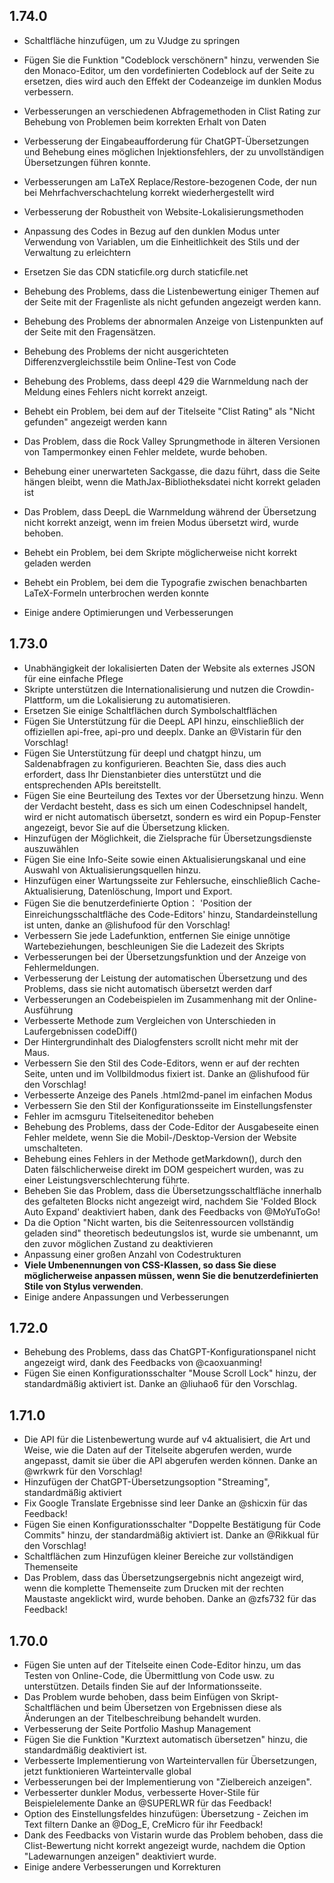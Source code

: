 ## 1.74.0

- Schaltfläche hinzufügen, um zu VJudge zu springen

- Fügen Sie die Funktion "Codeblock verschönern" hinzu, verwenden Sie den Monaco-Editor, um den vordefinierten Codeblock auf der Seite zu ersetzen, dies wird auch den Effekt der Codeanzeige im dunklen Modus verbessern.

- Verbesserungen an verschiedenen Abfragemethoden in Clist Rating zur Behebung von Problemen beim korrekten Erhalt von Daten

- Verbesserung der Eingabeaufforderung für ChatGPT-Übersetzungen und Behebung eines möglichen Injektionsfehlers, der zu unvollständigen Übersetzungen führen konnte.

- Verbesserungen am LaTeX Replace/Restore-bezogenen Code, der nun bei Mehrfachverschachtelung korrekt wiederhergestellt wird

- Verbesserung der Robustheit von Website-Lokalisierungsmethoden

- Anpassung des Codes in Bezug auf den dunklen Modus unter Verwendung von Variablen, um die Einheitlichkeit des Stils und der Verwaltung zu erleichtern

- Ersetzen Sie das CDN staticfile.org durch staticfile.net

- Behebung des Problems, dass die Listenbewertung einiger Themen auf der Seite mit der Fragenliste als nicht gefunden angezeigt werden kann.

- Behebung des Problems der abnormalen Anzeige von Listenpunkten auf der Seite mit den Fragensätzen.

- Behebung des Problems der nicht ausgerichteten Differenzvergleichsstile beim Online-Test von Code

- Behebung des Problems, dass deepl 429 die Warnmeldung nach der Meldung eines Fehlers nicht korrekt anzeigt.

- Behebt ein Problem, bei dem auf der Titelseite "Clist Rating" als "Nicht gefunden" angezeigt werden kann

- Das Problem, dass die Rock Valley Sprungmethode in älteren Versionen von Tampermonkey einen Fehler meldete, wurde behoben.

- Behebung einer unerwarteten Sackgasse, die dazu führt, dass die Seite hängen bleibt, wenn die MathJax-Bibliotheksdatei nicht korrekt geladen ist

- Das Problem, dass DeepL die Warnmeldung während der Übersetzung nicht korrekt anzeigt, wenn im freien Modus übersetzt wird, wurde behoben.

- Behebt ein Problem, bei dem Skripte möglicherweise nicht korrekt geladen werden

- Behebt ein Problem, bei dem die Typografie zwischen benachbarten LaTeX-Formeln unterbrochen werden konnte

- Einige andere Optimierungen und Verbesserungen

## 1.73.0

- Unabhängigkeit der lokalisierten Daten der Website als externes JSON für eine einfache Pflege
- Skripte unterstützen die Internationalisierung und nutzen die Crowdin-Plattform, um die Lokalisierung zu automatisieren.
- Ersetzen Sie einige Schaltflächen durch Symbolschaltflächen
- Fügen Sie Unterstützung für die DeepL API hinzu, einschließlich der offiziellen api-free, api-pro und deeplx. Danke an @Vistarin für den Vorschlag!
- Fügen Sie Unterstützung für deepl und chatgpt hinzu, um Saldenabfragen zu konfigurieren. Beachten Sie, dass dies auch erfordert, dass Ihr Dienstanbieter dies unterstützt und die entsprechenden APIs bereitstellt.
- Fügen Sie eine Beurteilung des Textes vor der Übersetzung hinzu. Wenn der Verdacht besteht, dass es sich um einen Codeschnipsel handelt, wird er nicht automatisch übersetzt, sondern es wird ein Popup-Fenster angezeigt, bevor Sie auf die Übersetzung klicken.
- Hinzufügen der Möglichkeit, die Zielsprache für Übersetzungsdienste auszuwählen
- Fügen Sie eine Info-Seite sowie einen Aktualisierungskanal und eine Auswahl von Aktualisierungsquellen hinzu.
- Hinzufügen einer Wartungsseite zur Fehlersuche, einschließlich Cache-Aktualisierung, Datenlöschung, Import und Export.
- Fügen Sie die benutzerdefinierte Option： 'Position der Einreichungsschaltfläche des Code-Editors' hinzu, Standardeinstellung ist unten, danke an @lishufood für den Vorschlag!
- Verbessern Sie jede Ladefunktion, entfernen Sie einige unnötige Wartebeziehungen, beschleunigen Sie die Ladezeit des Skripts
- Verbesserungen bei der Übersetzungsfunktion und der Anzeige von Fehlermeldungen.
- Verbesserung der Leistung der automatischen Übersetzung und des Problems, dass sie nicht automatisch übersetzt werden darf
- Verbesserungen an Codebeispielen im Zusammenhang mit der Online-Ausführung
- Verbesserte Methode zum Vergleichen von Unterschieden in Laufergebnissen codeDiff()
- Der Hintergrundinhalt des Dialogfensters scrollt nicht mehr mit der Maus.
- Verbessern Sie den Stil des Code-Editors, wenn er auf der rechten Seite, unten und im Vollbildmodus fixiert ist. Danke an @lishufood für den Vorschlag!
- Verbesserte Anzeige des Panels .html2md-panel im einfachen Modus
- Verbessern Sie den Stil der Konfigurationsseite im Einstellungsfenster
- Fehler im acmsguru Titelseiteneditor beheben
- Behebung des Problems, dass der Code-Editor der Ausgabeseite einen Fehler meldete, wenn Sie die Mobil-/Desktop-Version der Website umschalteten.
- Behebung eines Fehlers in der Methode getMarkdown(), durch den Daten fälschlicherweise direkt im DOM gespeichert wurden, was zu einer Leistungsverschlechterung führte.
- Beheben Sie das Problem, dass die Übersetzungsschaltfläche innerhalb des gefalteten Blocks nicht angezeigt wird, nachdem Sie 'Folded Block Auto Expand' deaktiviert haben, dank des Feedbacks von @MoYuToGo!
- Da die Option "Nicht warten, bis die Seitenressourcen vollständig geladen sind" theoretisch bedeutungslos ist, wurde sie umbenannt, um den zuvor möglichen Zustand zu deaktivieren
- Anpassung einer großen Anzahl von Codestrukturen
- **Viele Umbenennungen von CSS-Klassen, so dass Sie diese möglicherweise anpassen müssen, wenn Sie die benutzerdefinierten Stile von Stylus verwenden**.
- Einige andere Anpassungen und Verbesserungen

## 1.72.0

- Behebung des Problems, dass das ChatGPT-Konfigurationspanel nicht angezeigt wird, dank des Feedbacks von @caoxuanming!
- Fügen Sie einen Konfigurationsschalter "Mouse Scroll Lock" hinzu, der standardmäßig aktiviert ist. Danke an @liuhao6 für den Vorschlag.

## 1.71.0

- Die API für die Listenbewertung wurde auf v4 aktualisiert, die Art und Weise, wie die Daten auf der Titelseite abgerufen werden, wurde angepasst, damit sie über die API abgerufen werden können. Danke an @wrkwrk für den Vorschlag!
- Hinzufügen der ChatGPT-Übersetzungsoption "Streaming", standardmäßig aktiviert
- Fix Google Translate Ergebnisse sind leer Danke an @shicxin für das Feedback!
- Fügen Sie einen Konfigurationsschalter "Doppelte Bestätigung für Code Commits" hinzu, der standardmäßig aktiviert ist. Danke an @Rikkual für den Vorschlag!
- Schaltflächen zum Hinzufügen kleiner Bereiche zur vollständigen Themenseite
- Das Problem, dass das Übersetzungsergebnis nicht angezeigt wird, wenn die komplette Themenseite zum Drucken mit der rechten Maustaste angeklickt wird, wurde behoben. Danke an @zfs732 für das Feedback!

## 1.70.0

- Fügen Sie unten auf der Titelseite einen Code-Editor hinzu, um das Testen von Online-Code, die Übermittlung von Code usw. zu unterstützen. Details finden Sie auf der Informationsseite.
- Das Problem wurde behoben, dass beim Einfügen von Skript-Schaltflächen und beim Übersetzen von Ergebnissen diese als Änderungen an der Titelbeschreibung behandelt wurden.
- Verbesserung der Seite Portfolio Mashup Management
- Fügen Sie die Funktion "Kurztext automatisch übersetzen" hinzu, die standardmäßig deaktiviert ist.
- Verbesserte Implementierung von Warteintervallen für Übersetzungen, jetzt funktionieren Warteintervalle global
- Verbesserungen bei der Implementierung von "Zielbereich anzeigen".
- Verbesserter dunkler Modus, verbesserte Hover-Stile für Beispielelemente Danke an @SUPERLWR für das Feedback!
- Option des Einstellungsfeldes hinzufügen: Übersetzung - Zeichen im Text filtern Danke an @Dog_E, CreMicro für ihr Feedback!
- Dank des Feedbacks von Vistarin wurde das Problem behoben, dass die Clist-Bewertung nicht korrekt angezeigt wurde, nachdem die Option "Ladewarnungen anzeigen" deaktiviert wurde.
- Einige andere Verbesserungen und Korrekturen
